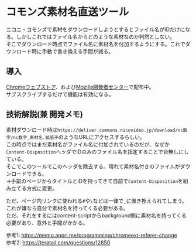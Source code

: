 # コモンズ素材名直送ツール

ニコニ・コモンズで素材をダウンロードしようとするとファイル名がIDだけになる。しかしこれではファイル名からどのような素材なのか判然としない。  
そこでダウンロード時点でファイル名に素材名を付加するようにする。これでダウンロード時に手動で書き換える手間が減る。

## 導入

[Chromeウェブストア](https://chrome.google.com/webstore/detail/dedkmkiecahgahncgoclgielgeckhlgb)、および[Mozilla開発者センター](https://addons.mozilla.org/ja/firefox/addon/コモンズ素材名直送ツール/)で配布中。  
サブスクライブするだけで機能は有効になる。

## 技術解説(兼 開発メモ)

素材ダウンロード時は`https://deliver.commons.nicovideo.jp/download/nc数字/nc数字_素材名.拡張子`のようなURLにアクセスするらしい。  
この時点ではまだ素材名がファイル名に付加されているのだが、なぜか`Content-Disposition`ヘッダでIDのみのファイル名を指定することで台無しにしている。  
そこでこのツールでこのヘッダを除去する。晴れて素材名付きのファイルがダウンロードできる。  
→手前のページからタイトルとIDを持ってきて自前で`Content-Disposition`を組み立てる方式に変更。

ただ、ページ内リンクに使われる`#`や`\`などは一律で`_`に置き換えられてしまう。これが嫌なら自分で素材名を持ってくる必要がある。  
ただ、それをするにはcontent-scriptからbackground側に素材名を持ってくる必要があり、意外と手間がかかる。

参考1: https://memo.appri.me/programming/chromeext-referer-change  
参考2: https://teratail.com/questions/12850
